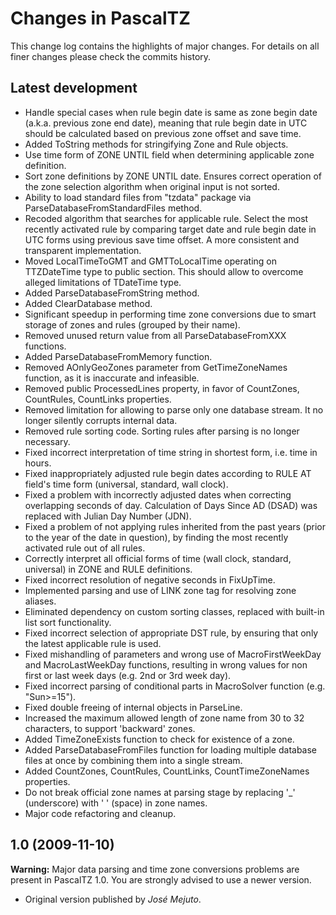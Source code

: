 # Changes in PascalTZ

This change log contains the highlights of major changes. For details on all finer changes please check the commits history.

## Latest development

- Handle special cases when rule begin date is same as zone begin date (a.k.a. previous zone end date), meaning that rule begin date in UTC should be calculated based on previous zone offset and save time.
- Added ToString methods for stringifying Zone and Rule objects.
- Use time form of ZONE UNTIL field when determining applicable zone definition.
- Sort zone definitions by ZONE UNTIL date. Ensures correct operation of the zone selection algorithm when original input is not sorted.
- Ability to load standard files from "tzdata" package via ParseDatabaseFromStandardFiles method.
- Recoded algorithm that searches for applicable rule. Select the most recently activated rule by comparing target date and rule begin date in UTC forms using previous save time offset. A more consistent and transparent implementation.
- Moved LocalTimeToGMT and GMTToLocalTime operating on TTZDateTime type to public section. This should allow to overcome alleged limitations of TDateTime type.
- Added ParseDatabaseFromString method.
- Added ClearDatabase method.
- Significant speedup in performing time zone conversions due to smart storage of zones and rules (grouped by their name).
- Removed unused return value from all ParseDatabaseFromXXX functions.
- Added ParseDatabaseFromMemory function.
- Removed AOnlyGeoZones parameter from GetTimeZoneNames function, as it is inaccurate and infeasible.
- Removed public ProcessedLines property, in favor of CountZones, CountRules, CountLinks properties.
- Removed limitation for allowing to parse only one database stream. It no longer silently corrupts internal data.
- Removed rule sorting code. Sorting rules after parsing is no longer necessary.
- Fixed incorrect interpretation of time string in shortest form, i.e. time in hours.
- Fixed inappropriately adjusted rule begin dates according to RULE AT field's time form (universal, standard, wall clock).
- Fixed a problem with incorrectly adjusted dates when correcting overlapping seconds of day. Calculation of Days Since AD (DSAD) was replaced with Julian Day Number (JDN).
- Fixed a problem of not applying rules inherited from the past years (prior to the year of the date in question), by finding the most recently activated rule out of all rules.
- Correctly interpret all official forms of time (wall clock, standard, universal) in ZONE and RULE definitions.
- Fixed incorrect resolution of negative seconds in FixUpTime.
- Implemented parsing and use of LINK zone tag for resolving zone aliases.
- Eliminated dependency on custom sorting classes, replaced with built-in list sort functionality.
- Fixed incorrect selection of appropriate DST rule, by ensuring that only the latest applicable rule is used.
- Fixed mishandling of parameters and wrong use of MacroFirstWeekDay and MacroLastWeekDay functions, resulting in wrong values for non first or last week days (e.g. 2nd or 3rd week day).
- Fixed incorrect parsing of conditional parts in MacroSolver function (e.g. "Sun>=15").
- Fixed double freeing of internal objects in ParseLine.
- Increased the maximum allowed length of zone name from 30 to 32 characters, to support 'backward' zones.
- Added TimeZoneExists function to check for existence of a zone.
- Added ParseDatabaseFromFiles function for loading multiple database files at once by combining them into a single stream.
- Added CountZones, CountRules, CountLinks, CountTimeZoneNames properties.
- Do not break official zone names at parsing stage by replacing '_' (underscore) with ' ' (space) in zone names.
- Major code refactoring and cleanup.

## 1.0 (2009-11-10)

**Warning:** Major data parsing and time zone conversions problems are present in PascalTZ 1.0. You are strongly advised to use a newer version.

- Original version published by *José Mejuto*.
